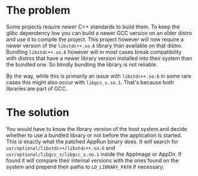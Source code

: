 # The problem

Some projects require newer C++ standards to build them. To keep the glibc dependency low you can
build a newer GCC version on an older distro and use it to compile the project.
This project however will now require a newer version of the `libstdc++.so.6` library than available on that distro.
Bundling `libstdc++.so.6` however will in most cases break compatibility with distros that have a newer library
version installed into their system than the bundled one. So blindly bundling the library is not reliable.

By the way, while this is primarily an issue with `libstdc++.so.6` in some rare cases this might also occur with `libgcc_s.so.1`.
That's because both libraries are part of GCC.


# The solution

You would have to know the library version of the host system and decide whether to use a bundled library or not before the
application is started. This is exactly what the patched AppRun binary does.
It will search for `usr/optional/libstdc++/libstdc++.so.6` and `usr/optional/libgcc_s/libgcc_s.so.1` inside the AppImage or AppDir.
If found it will compare their internal versions with the ones found on the system and prepend their paths to `LD_LIBRARY_PATH`
if necessary.
